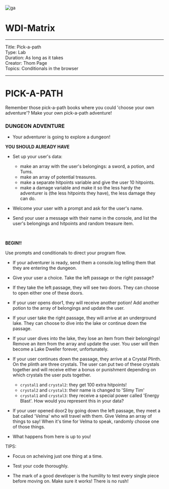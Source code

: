 ![ga](http://mobbook.generalassemb.ly/ga_cog.png)

# WDI-Matrix

---
Title: Pick-a-path<br>
Type: Lab<br>
Duration: As long as it takes<br>
Creator: Thom Page<br>
Topics: Conditionals in the browser <br>


---
# PICK-A-PATH


Remember those pick-a-path books where you could 'choose your own adventure'? Make your own pick-a-path adventure!

### DUNGEON ADVENTURE

- Your adventurer is going to explore a dungeon!

**YOU SHOULD ALREADY HAVE**

- Set up your user's data:
	- make an array with the user's belongings: a sword, a potion, and Tums.
	- make an array of potential treasures.
	- make a separate hitpoints variable and give the user 10 hitpoints.
	- make a damage variable and make it so the less hardy the adventurer is (the less hitpoints they have), the less damage they can do.

- Welcome your user with a prompt and ask for the user's name.

- Send your user a message with their name in the console, and list the user's belongings and hitpoints and random treasure item.

<br>

**BEGIN!!**

Use prompts and conditionals to direct your program flow.

- If your adventurer is ready, send them a console.log telling them that they are entering the dungeon. 

- Give your user a choice. Take the left passage or the right passage?

- If they take the left passage, they will see two doors. They can choose to open either one of these doors.

- If your user opens door1, they will receive another potion! Add another potion to the array of belongings and update the user.

- If your user take the right passage, they will arrive at an underground lake. They can choose to dive into the lake or continue down the passage.

- If your user dives into the lake, they lose an item from their belongings! Remove an item from the array and update the user. You user will then become a Lake Dweller forever, unfortunately.

- If your user continues down the passage, they arrive at a Crystal Plinth. On the plinth are three crystals. The user can put two of these crystals together and will receive either a bonus or punishment depending on which crystals the user puts together.
	- `crystal1` and `crystal2`: they get 100 extra hitpoints!
	- `crystal2` and `crystal3`: their name is changed to 'Slimy Tim'
	- `crystal1` and `crystal3`: they receive a special power called 'Energy Blast'. How would you represent this in your data?
	
- If your user opened door2 by going down the left passage, they meet a bat called 'Velma' who will travel with them. Give Velma an array of things to say! When it's time for Velma to speak, randomly choose one of those things.

- What happens from here is up to you!


TIPS: 

* Focus on acheiving just one thing at a time. 

* Test your code thoroughly.

* The mark of a good developer is the humility to test every single piece before moving on. Make sure it works! There is no rush!














	

	

	

